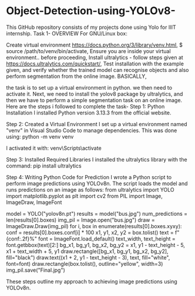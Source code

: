 # Object-Detection-using-YOLOv8-
This GitHub repository consists of my projects done using Yolo for IIIT internship.
Task 1- OVERVIEW
For GNU/Linux box:

Create virtual environment https://docs.python.org/3/library/venv.html,
$ source /path/to/venv/bin/activate,
Ensure you are inside your virtual environment.. before proceeding,
Install ultralytics - follow steps given at https://docs.ultralytics.com/quickstart/,
Test installation with the example given, and verify whether the trained model can recognise objects and also perform segmentation from the online image.
BASICALLY,

the task is to set up a virtual environment in python. we then need to activate it.
Next, we need to install the yolov8 package by ultralytics, and then we have to perform a simple segmentation task on an online image.
Here are the steps i followed to complete the task-
Step 1: Python Installation
I installed Python version 3.13.3 from the official website.

Step 2: Created a Virtual Environment
I set up a virtual environment named "venv" in Visual Studio Code to manage dependencies. This was done using:
python -m venv venv

I activated it with:
venv\Scripts\activate


Step 3: Installed  Required Libraries
I installed the ultralytics library with the command:
pip install ultralytics


Step 4: Writing Python Code for Prediction
I wrote a Python script to perform image predictions using YOLOv8n. The script loads the model and runs predictions on an image as follows:
from ultralytics import YOLO
import matplotlib.pyplot as plt
import cv2
from PIL import Image, ImageDraw, ImageFont

model = YOLO("yolov8n.pt")
results = model("bus.jpg")
num_predictions = len(results[0].boxes)
img_pil = Image.open("bus.jpg")
draw = ImageDraw.Draw(img_pil)
for i, box in enumerate(results[0].boxes.xyxy):
    conf = results[0].boxes.conf[i] * 100
    x1, y1, x2, y2 = box.tolist()
    text = f"{conf:.2f}%"
    font = ImageFont.load_default()
    text_width, text_height = font.getbbox(text)[2:]
    bg_x1, bg_y1, bg_x2, bg_y2 = x1, y1 - text_height - 5, x1 + text_width + 5, y1
    draw.rectangle([bg_x1, bg_y1, bg_x2, bg_y2], fill="black")
    draw.text((x1 + 2, y1 - text_height - 3), text, fill="white", font=font)
    draw.rectangle(box.tolist(), outline="yellow", width=3)
img_pil.save("Final.jpg")


These steps outline my approach to achieving image predictions using YOLOv8n. 

